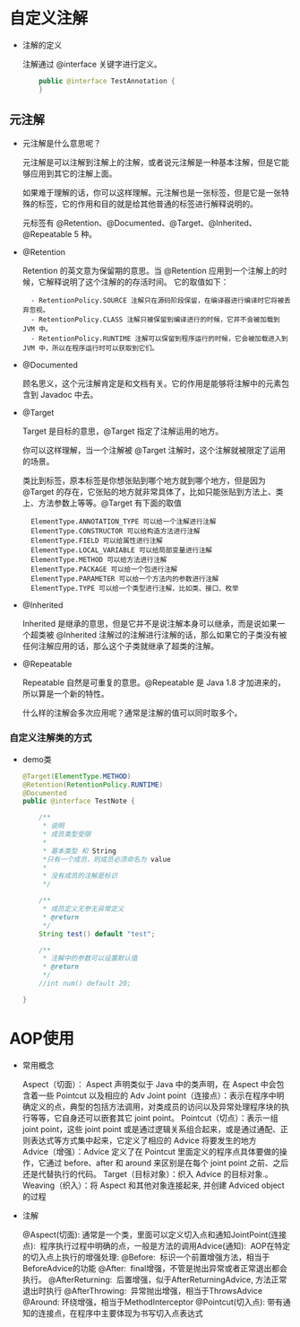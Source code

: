 # 自定义注解

- 注解的定义

    注解通过 @interface 关键字进行定义。

    ```java
        public @interface TestAnnotation {
        }
    ```
    
## 元注解

- 元注解是什么意思呢？

    元注解是可以注解到注解上的注解，或者说元注解是一种基本注解，但是它能够应用到其它的注解上面。

    如果难于理解的话，你可以这样理解。元注解也是一张标签，但是它是一张特殊的标签，它的作用和目的就是给其他普通的标签进行解释说明的。

    元标签有 @Retention、@Documented、@Target、@Inherited、@Repeatable 5 种。
    
- @Retention
 
    Retention 的英文意为保留期的意思。当 @Retention 应用到一个注解上的时候，它解释说明了这个注解的的存活时间。
    它的取值如下： 
    
        - RetentionPolicy.SOURCE 注解只在源码阶段保留，在编译器进行编译时它将被丢弃忽视。 
        - RetentionPolicy.CLASS 注解只被保留到编译进行的时候，它并不会被加载到 JVM 中。 
        - RetentionPolicy.RUNTIME 注解可以保留到程序运行的时候，它会被加载进入到 JVM 中，所以在程序运行时可以获取到它们。 
- @Documented

    顾名思义，这个元注解肯定是和文档有关。它的作用是能够将注解中的元素包含到 Javadoc 中去。

- @Target

    Target 是目标的意思，@Target 指定了注解运用的地方。

    你可以这样理解，当一个注解被 @Target 注解时，这个注解就被限定了运用的场景。

    类比到标签，原本标签是你想张贴到哪个地方就到哪个地方，但是因为 @Target 的存在，它张贴的地方就非常具体了，比如只能张贴到方法上、类上、方法参数上等等。@Target 有下面的取值

        ElementType.ANNOTATION_TYPE 可以给一个注解进行注解
        ElementType.CONSTRUCTOR 可以给构造方法进行注解
        ElementType.FIELD 可以给属性进行注解
        ElementType.LOCAL_VARIABLE 可以给局部变量进行注解
        ElementType.METHOD 可以给方法进行注解
        ElementType.PACKAGE 可以给一个包进行注解
        ElementType.PARAMETER 可以给一个方法内的参数进行注解
        ElementType.TYPE 可以给一个类型进行注解，比如类、接口、枚举


- @Inherited

    Inherited 是继承的意思，但是它并不是说注解本身可以继承，而是说如果一个超类被 @Inherited 注解过的注解进行注解的话，那么如果它的子类没有被任何注解应用的话，那么这个子类就继承了超类的注解。 

- @Repeatable

    Repeatable 自然是可重复的意思。@Repeatable 是 Java 1.8 才加进来的，所以算是一个新的特性。

    什么样的注解会多次应用呢？通常是注解的值可以同时取多个。


### 自定义注解类的方式

- demo类
    ```java
    @Target(ElementType.METHOD)
    @Retention(RetentionPolicy.RUNTIME)
    @Documented
    public @interface TestNote {

        /**
         * 说明
         * 成员类型受限
         *
         * 基本类型 和 String
         *只有一个成员，则成员必须命名为 value
         *
         * 没有成员的注解是标识
         */

        /**
         * 成员定义无参无异常定义
         * @return
         */
        String test() default "test";

        /**
         * 注解中的参数可以设置默认值
         * @return
         */
        //int num() default 20;

    }

    ```
    
 # AOP使用
 
 - 常用概念
 
    Aspect（切面）： Aspect 声明类似于 Java 中的类声明，在 Aspect 中会包含着一些 Pointcut 以及相应的 Adv
    Joint point（连接点）：表示在程序中明确定义的点，典型的包括方法调用，对类成员的访问以及异常处理程序块的执行等等，它自身还可以嵌套其它 joint point。
    Pointcut（切点）：表示一组 joint point，这些 joint point 或是通过逻辑关系组合起来，或是通过通配、正则表达式等方式集中起来，它定义了相应的 Advice 将要发生的地方    
    Advice（增强）：Advice 定义了在 Pointcut 里面定义的程序点具体要做的操作，它通过 before、after 和 around 来区别是在每个 joint point 之前、之后还是代替执行的代码。
    Target（目标对象）：织入 Advice 的目标对象.。
    Weaving（织入）：将 Aspect 和其他对象连接起来, 并创建 Adviced object 的过程
 
- 注解

    @Aspect(切面): 通常是一个类，里面可以定义切入点和通知JointPoint(连接点):  程序执行过程中明确的点，一般是方法的调用Advice(通知):  AOP在特定的切入点上执行的增强处理:
    @Before:  标识一个前置增强方法，相当于BeforeAdvice的功能
    @After:  final增强，不管是抛出异常或者正常退出都会执行。
    @AfterReturning:  后置增强，似于AfterReturningAdvice, 方法正常退出时执行
    @AfterThrowing:  异常抛出增强，相当于ThrowsAdvice
    @Around: 环绕增强，相当于MethodInterceptor
    @Pointcut(切入点):   带有通知的连接点，在程序中主要体现为书写切入点表达式
    

